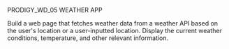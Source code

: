 PRODIGY_WD_05
WEATHER APP

Build a web page that fetches weather data from a weather API based on the user's location or a user-inputted location. Display the current weather conditions, temperature, and other relevant information.